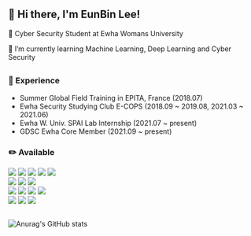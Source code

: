 ## 👋 Hi there, I'm EunBin Lee! 

🏫 Cyber Security Student at Ewha Womans University

🌱 I’m currently learning Machine Learning, Deep Learning and Cyber Security  

## 

### 🔭 Experience
- Summer Global Field Training in EPITA, France (2018.07)
- Ewha Security Studying Club E-COPS (2018.09 ~ 2019.08, 2021.03 ~ 2021.06)
- Ewha W. Univ. SPAI Lab Internship (2021.07 ~ present)
- GDSC Ewha Core Member (2021.09 ~ present)

### ✏️ Available
<img src="https://img.shields.io/badge/Python-3776AB.svg?&style=flat-square&logo=Python&logoColor=white"/></a>
<img src="https://img.shields.io/badge/C-A8B9CC?style=flat-square&logo=C&logoColor=white"/></a>
<img src="https://img.shields.io/badge/Java-007396?style=flat-square&logo=java&logoColor=white"/></a>
<img src="https://img.shields.io/badge/Kotlin-0095D5?style=flat-square&logo=kotlin&logoColor=white"/></a>
<img src="https://img.shields.io/badge/Firebase-FFCA28?style=flat-square&logo=firebase&logoColor=white"/></a>
<br>
<img src="https://img.shields.io/badge/Pytorch-EE4C2C.svg?&style=flat-square&logo=Pytorch&logoColor=white"/></a>
<img src="https://img.shields.io/badge/Tensorflow-FF6F00.svg?&style=flat-square&logo=Tensorflow&logoColor=white"/></a>
<img src="https://img.shields.io/badge/Keras-D00000.svg?&style=flat-square&logo=Keras&logoColor=white"/></a>
<br>
<img src="https://img.shields.io/badge/Jupyter-F37626.svg?&style=flat-square&logo=Jupyter&logoColor=white"/></a>
<img src="https://img.shields.io/badge/Eclipse-2C2255?style=flat-square&logo=eclipse&logoColor=white"/></a>
<img src="https://img.shields.io/badge/AndroidStudio-3DDC84?style=flat-square&logo=androidstudio&logoColor=white"/></a>
<img src="https://img.shields.io/badge/Ubuntu-E95420?style=flat-square&logo=Ubuntu&logoColor=white"/></a>
<br>
<img src="https://img.shields.io/badge/GitHub-181717?style=flat-square&logo=github&logoColor=white"/>
<img src="https://img.shields.io/badge/Figma-F24E1E?style=flat-square&logo=figma&logoColor=white"/>
<img src="https://img.shields.io/badge/Notion-000000?style=flat-square&logo=notion&logoColor=white"/>


## 



![Anurag's GitHub stats](https://github-readme-stats.vercel.app/api?username=binable43&show_icons=true&theme=vue)


<!--
**binable43/binable43** is a ✨ _special_ ✨ repository because its `README.md` (this file) appears on your GitHub profile.

Here are some ideas to get you started:

- 🔭 I’m currently working on ...
- 🌱 I’m currently learning ...
- 👯 I’m looking to collaborate on ...
- 🤔 I’m looking for help with ...
- 💬 Ask me about ...
- 📫 How to reach me: ...
- 😄 Pronouns: ...
- ⚡ Fun fact: ...
-->
